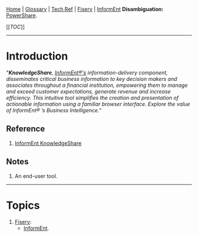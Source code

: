 [Home](/Slalom-LLC/Slalom-Consulting) | [Glossary](/Glossary) | [Tech Ref](/Tech-Ref) | [Fiserv](/Tech-Ref/Fiserv) | [InformEnt](/Tech-Ref/Fiserv/Fiserv-InformEnt)
**Disambiguation:** [PowerShare](/Tech-Ref/Fiserv/Fiserv-InformEnt/PowerShare).

[[_TOC_]]

---
# Introduction
"_***KnowledgeShare***, [InformEnt®'s](/Tech-Ref/Fiserv/Fiserv-InformEnt) information-delivery component, disseminates critical business information to key decision makers and associates throughout a financial institution, empowering them to manage and exceed customer expectations, generate revenue and increase efficiency. This intuitive tool simplifies the creation and presentation of actionable information using a familiar browser interface. Explore the value of InformEnt® ’s Business Intelligence._"

## Reference
1. [InformEnt KnowledgeShare](https://www.mycustomer.com/resources/informentr-knowledgesharetm)

## Notes
1. An end-user tool.

---
# Topics
1. [Fiserv](/Tech-Ref/Fiserv):
   - [InformEnt](/Tech-Ref/Fiserv/Fiserv-InformEnt).
